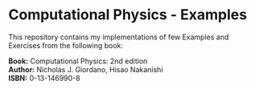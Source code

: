# Computational Physics - Examples
This repository contains my implementations of few Examples and Exercises from the following book:

**Book:** Computational Physics: 2nd edition \
**Author:** Nicholas J. Giordano, Hisao Nakanishi \
**ISBN:** 0-13-146990-8